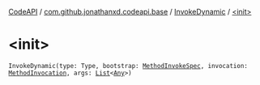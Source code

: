 [CodeAPI](../../index.md) / [com.github.jonathanxd.codeapi.base](../index.md) / [InvokeDynamic](index.md) / [&lt;init&gt;](.)

# &lt;init&gt;

`InvokeDynamic(type: Type, bootstrap: `[`MethodInvokeSpec`](../../com.github.jonathanxd.codeapi.common/-method-invoke-spec/index.md)`, invocation: `[`MethodInvocation`](../-method-invocation/index.md)`, args: `[`List`](https://kotlinlang.org/api/latest/jvm/stdlib/kotlin.collections/-list/index.html)`<`[`Any`](https://kotlinlang.org/api/latest/jvm/stdlib/kotlin/-any/index.html)`>)`